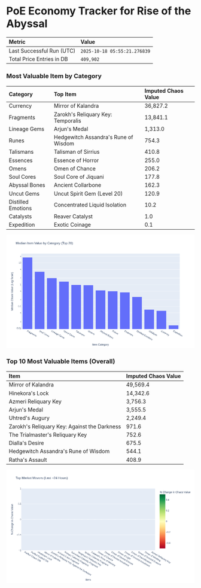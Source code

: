 # PoE Economy Tracker for Rise of the Abyssal

<!-- START_MAINTENANCE -->
| Metric | Value |
|:---|:---|
| Last Successful Run (UTC) | `2025-10-18 05:55:21.276839` |
| Total Price Entries in DB | `409,902` |

<!-- END_MAINTENANCE -->

<!-- START_DATAFRAME_DEBUG -->
<!-- END_DATAFRAME_DEBUG -->

<!-- START_CATEGORY_ANALYSIS -->
### Most Valuable Item by Category
| Category | Top Item | Imputed Chaos Value |
| :--- | :--- | :--- |
| Currency | Mirror of Kalandra | 36,827.2 |
| Fragments | Zarokh's Reliquary Key: Temporalis | 13,841.1 |
| Lineage Gems | Arjun's Medal | 1,313.0 |
| Runes | Hedgewitch Assandra's Rune of Wisdom | 754.3 |
| Talismans | Talisman of Sirrius | 410.8 |
| Essences | Essence of Horror | 255.0 |
| Omens | Omen of Chance | 206.2 |
| Soul Cores | Soul Core of Jiquani | 177.8 |
| Abyssal Bones | Ancient Collarbone | 162.3 |
| Uncut Gems | Uncut Spirit Gem (Level 20) | 120.9 |
| Distilled Emotions | Concentrated Liquid Isolation | 10.2 |
| Catalysts | Reaver Catalyst | 1.0 |
| Expedition | Exotic Coinage | 0.1 |


![Category Analysis Chart](charts/category_analysis.png)
<!-- END_ANALYSIS -->

<!-- START_ANALYSIS -->
### Top 10 Most Valuable Items (Overall)
| Item | Imputed Chaos Value |
| :--- | :--- |
| Mirror of Kalandra | 49,569.4 |
| Hinekora's Lock | 14,342.6 |
| Azmeri Reliquary Key | 3,756.3 |
| Arjun's Medal | 3,555.5 |
| Uhtred's Augury | 2,249.4 |
| Zarokh's Reliquary Key: Against the Darkness | 971.6 |
| The Trialmaster's Reliquary Key | 752.6 |
| Dialla's Desire | 675.5 |
| Hedgewitch Assandra's Rune of Wisdom | 544.1 |
| Ratha's Assault | 408.9 |


![Market Movers Chart](charts/market_movers.png)
<!-- END_ANALYSIS -->
